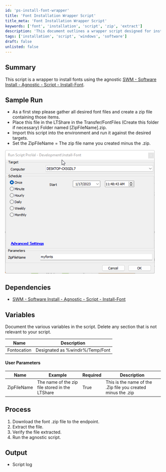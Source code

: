 ```yaml
---
id: 'ps-install-font-wrapper'
title: 'Font Installation Wrapper Script'
title_meta: 'Font Installation Wrapper Script'
keywords: ['font', 'installation', 'script', 'zip', 'extract']
description: 'This document outlines a wrapper script designed for installing fonts using an agnostic software installation method. It includes steps for preparing font files, running the script, and verifying the installation process.'
tags: ['installation', 'script', 'windows', 'software']
draft: false
unlisted: false
---
```

## Summary

This script is a wrapper to install fonts using the agnostic [SWM - Software Install - Agnostic - Script - Install-Font](https://proval.itglue.com/DOC-5078775-10371922).

## Sample Run

- As a first step please gather all desired font files and create a zip file containing those items.
- Place this file in the LTShare in the Transfer/FontFiles (Create this folder if necessary) Folder named [ZipFileName].zip.
- Import this script into the environment and run it against the desired targets.
- Set the ZipFileName = The zip file name you created minus the .zip.

![Sample Run Image](../../../static/img/Install-Font/image_1.png)

## Dependencies

- [SWM - Software Install - Agnostic - Script - Install-Font](https://proval.itglue.com/DOC-5078775-10371922)

## Variables

Document the various variables in the script. Delete any section that is not relevant to your script.

| Name        | Description                             |
|-------------|-----------------------------------------|
| Fontocation | Designated as %windir%/Temp/Font      |

#### User Parameters

| Name        | Example                                        | Required | Description                                                 |
|-------------|------------------------------------------------|----------|-------------------------------------------------------------|
| ZipFileName | The name of the zip file stored in the LTShare | True     | This is the name of the .Zip file you created minus the .zip|

## Process

1. Download the font .zip file to the endpoint.
2. Extract the file.
3. Verify the file extracted.
4. Run the agnostic script.

## Output

- Script log



